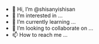 - 👋 Hi, I’m @shisanyishisan
- 👀 I’m interested in ...
- 🌱 I’m currently learning ...
- 💞️ I’m looking to collaborate on ...
- 📫 How to reach me ...

<!---
shisanyishisan/shisanyishisan is a ✨ special ✨ repository because its `README.md` (this file) appears on your GitHub profile.
You can click the Preview link to take a look at your changes.
--->
